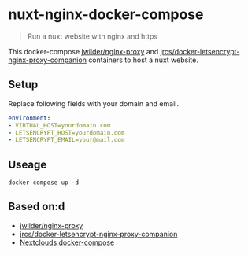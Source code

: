 # nuxt-nginx-docker-compose

> Run a nuxt website with nginx and https

This docker-compose [jwilder/nginx-proxy](https://github.com/jwilder/nginx-proxy) and [jrcs/docker-letsencrypt-nginx-proxy-companion](https://github.com/JrCs/docker-letsencrypt-nginx-proxy-companion) containers to host a nuxt website. 

## Setup
Replace following fields with your domain and email.
```yml
environment:
- VIRTUAL_HOST=yourdomain.com 
- LETSENCRYPT_HOST=yourdomain.com
- LETSENCRYPT_EMAIL=your@mail.com
```


## Useage
```
docker-compose up -d 
```

## Based on:d
- [jwilder/nginx-proxy](https://github.com/jwilder/nginx-proxy) 
- [jrcs/docker-letsencrypt-nginx-proxy-companion](https://github.com/JrCs/docker-letsencrypt-nginx-proxy-companion) 
- [Nextclouds docker-compose](https://github.com/nextcloud/docker/tree/master/.examples)
